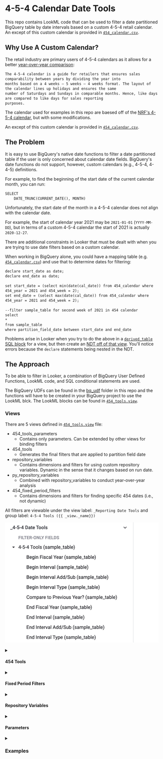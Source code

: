 # 4-5-4 Calendar Date Tools

This repo contains LookML code that can be used to filter a date partitioned BigQuery table by date intervals based on a
custom 4-5-4 retail calendar. An except of this custom calendar is provided in [`454_calendar.csv`](454_calendar.csv).

## Why Use A Custom Calendar?
The retail industry are primary users of 4-5-4 calendars as it allows for a better 
[year-over-year comparison](https://nrf.com/resources/4-5-4-calendar):
```
The 4-5-4 calendar is a guide for retailers that ensures sales comparability between years by dividing the year into 
months based on a 4 weeks – 5 weeks – 4 weeks format. The layout of the calendar lines up holidays and ensures the same 
number of Saturdays and Sundays in comparable months. Hence, like days are compared to like days for sales reporting 
purposes. 
```

The calendar used for examples in this repo are baesed off of the [NRF's 4-5-4 calendar](https://nrf.com/resources/4-5-4-calendar),
but with some modifications.

An except of this custom calendar is provided in [`454_calendar.csv`](454_calendar.csv).

## The Problem
It is easy to use BigQuery's native date functions to filter a date partitioned table if the user is only concerned about
calendar date fields. BigQuery's date functions do not support, however, custom calendars (e.g., 4-5-4, 4-4-5) definitions.

For example, to find the beginning of the start date of the current calendar month, you can run:
```buildoutcfg
SELECT
    DATE_TRUNC(CURRENT_DATE(), MONTH)
```

Unfortunately, the start date of the month in a 4-5-4 calendar does not align with the calendar date. 

For example, the start of calendar year 2021 may be `2021-01-01` (`YYYY-MM-DD`), but in terms of a custom 4-5-4 calendar 
the start of 2021 is actually `2020-12-27`.

There are additional constraints in Looker that must be dealt with when you are trying to use date filters based on a
custom calendar.

When working in BigQuery alone, you could have a mapping table (e.g. [`454_calendar.csv`](454_calendar.csv)) and use that
to determine dates for filtering:
```buildoutcfg
declare start_date as date;
declare end_date as date;

set start_date = (select min(date(cal_date)) from 454_calendar where 454_year = 2021 and 454_week = 2);
set end_date = (select max(date(cal_date)) from 454_calendar where 454_year = 2021 and 454_week = 2);

--filter sample_table for second week of 2021 in 454 calendar
select 
*
from sample_table
where partition_field_date between start_date and end_date
```

Problems arise in Looker when you try to do the above in a [`derived_table` SQL block](https://docs.looker.com/reference/view-params/derived_table)
for a view, but then create an [NDT off of that view](https://docs.looker.com/data-modeling/learning-lookml/creating-ndts#defining_a_native_derived_table_in_lookml).
You'll notice errors because the `declare` statements being nested in the NDT.


## The Approach
To be able to filter in Looker, a combination of BigQuery User Defined Functions, LookML code, and SQL conditional 
statements are used.

The BigQuery UDFs can be found in the [bq_udf](bq_udf) folder in this repo and the functions will have to be 
created in your BigQuery project to use the LookML blck. The LookML blocks can be found in 
[`454_tools.view`](454_tools.view).

### Views
    
There are 5 views defined in [`454_tools.view`](454_tools.view) file:
- 454_tools_parameters
    - Contains only parameters. Can be extended by other views for binding filters
- 454_tools
    - Generates the final filters that are applied to partition field date  
- repository_variables
    - Contains dimensions and filters for using custom repository variables. 
      Dynamic in the sense that it changes based on run date.
- py_repository_variables
    - Combined with repository_variables to conduct year-over-year analysis 
- 454_fixed_period_filters
    - Contains dimensions and filters for finding specific 454 dates (i.e., not dynamic)

All filters are viewable under the view label: `_Reporting Date Tools`
and group label: `4-5-4 Tools ({{ _view._name}})`

![](explore_screenshot.jpg)

<details>
<summary><h4>454 Tools</h4></summary>
<p>

The `454_tools` view extends `454_parameters`, `454_fixed_period_filters`, `repository_variables`, and 
`py_repository_variables`. This is the view that is extended in a view that is based off a table so that
users have access to the date filters tools. 

An example of how to extend `454_tools` in a view so that users can see date filters in the Explore:

<details>
<summary>Show Example</summary>
<p>

```buildoutcfg
include: "/path/to/454_tools.view"

view: orders {
    extends: [454_tools] ## Now this view can use the date filters in 454_tools
    sql_table_name: dataset.orders ;;
    
    ## overrides the partition_field_param parameter in 454_tools.view
    ## with the field specific for this view
    parameter: partition_field_param {
      type: unquoted
      hidden: yes
      allowed_value: {
        label: "order_date"
        value: "order_date"
      }
    }
    
    dimension_group: order_date {
        # order_date is a timestamp
        # dataset.orders table is partitioned on date(order_date)
        type: time
        sql: ${TABLE}.order_date 
    }
    
    dimension: order_id {
        type: number
        sql: ${TABLE}.order_id
    }
    
    dimension: sales {
        type: number
        sql: ${TABLE}.sales
    }
    
    measure: total_sales {
        type: sum
        sql: ${sales}
    }
    
}

explore:  orders {
    from: orders
    
    # partition field must be defined to use 454_tools
    always_filter: {
      filters: [partition_field_param: ""]
    }

    # need these to make sure partition fields are always being filtered
    sql_always_where:
      ${454_FILTER} ;;
}
```
</p>
</details>

<details>
<summary><h6>454_FILTER</h6></summary>
<p>

In example above, the `orders` Explore always filters `${454_FILTER}` which is a filter defined in 
`454_tools` view. This is the final filter applied where the `partition_field_param` (i.e., partition date field)
is filtered in a `WHERE` clause. 

Using Looker's Liquid syntax, we apply different filters based on certain conditions regarding the parameters
used. Furthermore, we assume the `partition_field_param` is a timestamp and it is converted to a `DATE` when filtered.

The `454_FILTER` is essentially the following:
```buildoutcfg
date( partition field ) between start_date and end_date
```

and if a year-over-year analysis is desired:
```buildoutcfg
date( partition field ) between start_interval and end_interval
or 
date( partition field) between previous_year_start_interval and previous_year_end_interval
```

</p>
</details>

<details>
<summary><h6>Start Interval</h6></summary>
<p>

</p>
</details>

<details>
<summary><h6>End Interval</h6></summary>
<p>

</p>
</details>

<details>
<summary><h6>+/- N Intervals</h6></summary>
<p>

</p>
</details>
    
</p>
</details>


<details>
<summary><h4>Fixed Period Filters</h4></summary>
<p>

These filters can be used for when users want to view a very specific time interval within 454 calendar. In this
instance, the user has to define the year and the week, month, or quarter.
    
</p>
</details>


<details>
<summary><h4>Repository Variables</h4></summary>
<p>

The `repository_variable` and `py_repository_variable` views contains LookML code to custom variables 
-- similar to Looker filter expressions -- to represent custom filter definitions based on current date
(`repository_variable`) and previous year (`py_repository_variable`). 

Key differences compared to Fixed Period Filters:

- Users can choose from a menu of human-readable options to apply date filters
- It is dynamic/rolling because it is always based on the current date
  - Useful for creating automated reports

<details>
<summary><h6>What Year Is It In 454 calendar?</h6></summary> 

This question alone is difficult to answer when you're at the beginning/end of a calendar year. As mentioned above,
a year can start in December or January in a 454 calendar.

</details>

<details>
<summary><h6>What Week Is It In 454 calendar?</h6></summary> 

</details>

<details>
<summary><h6>What Month Is It In 454 calendar?</h6></summary> 

</details>

<details>
<summary><h6>What Quarter Is It In 454 calendar?</h6></summary> 

</details>

<details>
<summary><h6>What Is The Equivalent of This Week/Month/Quarter Last Year In 454 calendar?</h6></summary> 

</details>

</p>
</details>

<details>
<summary><h4>Parameters</h4></summary>
<p>

The `454_tools_parameters` view contains all the parameters required for users to filter dates. Separating
them out allows for users to extend just the parameters in an NDT and then bind the filters.

An example is shown below where we have a view called `orders` and an Explore based off that view also called
`orders`. The `orders` view/Explore is built on top of a fact table in BigQuery that contains orderline level 
of granularity and is partitioned on `order_date` field. A summary of `orders` aggregated at `order_date` level is created with an NDT called 
`order_summary`. Users can now use `order_summary` Explore to join other views on a much smaller scale.   

```buildoutcfg

include: "/path/to/454_tools.view"

view: orders {
    extends: [454_tools]
    sql_table_name: dataset.orders ;;
    
    ## overrides the partition_field_param parameter in 454_tools.view
    ## with the field specific for this view
    parameter: partition_field_param {
      type: unquoted
      hidden: yes
      allowed_value: {
        label: "order_date"
        value: "order_date"
      }
    }
    
    dimension_group: order_date {
        # order_date is a timestamp
        # dataset.orders table is partitioned on date(order_date)
        type: time
        sql: ${TABLE}.order_date 
    }
    
    dimension: order_id {
        type: number
        sql: ${TABLE}.order_id
    }
    
    dimension: sales {
        type: number
        sql: ${TABLE}.sales
    }
    
    measure: total_sales {
        type: sum
        sql: ${sales}
    }
    
}

explore: orders {
    from: orders
    # A fact table that contains orderline level information
}

view: order_summary {
    # NDT that aggregates orders by day
    extends: [454_parameters]
    derived_table: {
      explore_source: orders {
        timezone: "query_timezone"
        column: order_date_date {} 
        column: order_id {}
        column: total_sales {}
        filters: {
          # 454_tools.view requires a partition_field_param to be defined
          field: orders.partition_field_param
          value: "order_date"
        }
        ### Following bind filters are for parameters in 454_parameters
        bind_filters: {
        to_field: orders.FY_start
        from_field: order_summary.FY_start
        }
        bind_filters: {
          to_field: orders.N_start
          from_field: order_summary.N_start
        }
        bind_filters: {
          to_field: orders.454interval_start
          from_field: order_summary.454interval_start
        }
        bind_filters: {
          to_field: orders.FY_end
          from_field: order_summary.FY_end
        }
        bind_filters: {
          to_field: orders.N_end
          from_field: order_summary.N_end
        }
        bind_filters: {
          to_field: orders.454interval_end
          from_field: order_summary.454interval_end
        }
        bind_filters: {
          to_field: orders.compare_yoy
          from_field: order_summary.compare_yoy
        }
        bind_filters: {
          to_field: nested_sb_customer_transactions_daily__details.po_category
          from_field: order_summary.po_category
        }
      }
    }
    
    dimension: order_date {
        sql: ${TABLE}.order_date_date
    }
    
    dimension: order_id {}
    
    dimension: total_sales_per_order {
        sql: ${TABLE}.total_sales
    }
    
    measure: total_sales {
        type:sum
        sql: ${total_sales_per_order}
    }   
    
}

explore: order_summary {
    from: order_summary
    join: some_other_view {
        sql_on: ${order_sumamry.order_id} = ${some_other_view.order_id}
        relationship: one_to_one
    }
 }


```

</p>
</details>

<details>
<summary><h3>Examples</h3></summary>
<p>

When you want to filter anything by a date interval, you need a "start date" and an "end date".

There are two categories of filters: `Begin` and `End` that correspond to how "start date" and "end date"
are defined, respectively.

Each filter category has 4 options:
- `Fiscal Year`
- `Interval`
- `Interval Type`

All of the 4 `Begin` filter options affect how the "start date" is defined. All of the 4 `End`
options affect how the "end date" is defined.

One important thing to note is that `Begin` and `End` are independent of each other. That means
that you can use different options for `Begin` and `End`

For example, I want to look at data from 2021FW1 (ie first fiscal wk of 2021) until today:
- `Begin`
  - `Fiscal Year` = **2021**
  - `Interval` = **1**
  - `Interval Type` =  **Fiscal Week**
- `End`
  - `Interval` = **today**
  - `Interval Type` = **Repository Variables**

Another example, I want to look at data from beginning of current fiscal quarter until the end
of the next fiscal week:
- `Begin`
  - `Interval` = **fiscal_day_current_fiscal_quarter**
  - `Interval Type` = **Repository Variables**
- `End`
  - `Interval` = **2**
  - `Interval Add/Sub` = **+**
  - `Interval Type` = **+/- Fiscal Weeks**
  
</p>
</details>